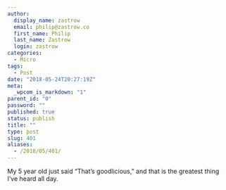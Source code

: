 ```yaml
---
author:
  display_name: zastrow
  email: philip@zastrow.co
  first_name: Philip
  last_name: Zastrow
  login: zastrow
categories:
  - Micro
tags:
  - Post
date: "2018-05-24T20:27:19Z"
meta:
  _wpcom_is_markdown: "1"
parent_id: "0"
password: ""
published: true
status: publish
title: ""
type: post
slug: 401
aliases:
  - /2018/05/401/
---
```

<p>My 5 year old just said “That’s goodlicious,” and that is the greatest thing I’ve heard all day.</p>
